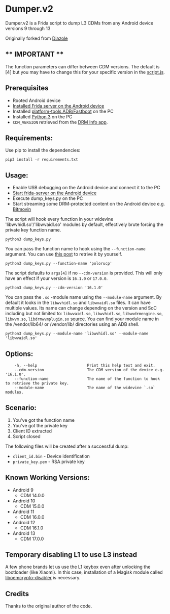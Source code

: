 # Dumper.v2

Dumper.v2 is a Frida script to dump L3 CDMs from any Android device versions 9 through 13

Originally forked from [Diazole](https://github.com/Diazole/dumper)

## ** IMPORTANT **
The function parameters can differ between CDM versions. The default is [4] but you may have to change this for your specific version in the [script.js](./Helpers/script.js).

## Prerequisites
- Rooted Android device
- [Installed Frida server on the Android device]((https://frida.re/docs/android/))
- Installed [platform-tools ADB/Fastboot](https://developer.android.com/studio/releases/platform-tools) on the PC
- Installed [Python 3](https://www.python.org/downloads/) on the PC
- `CDM_VERSION` retrieved from the [DRM Info app](https://play.google.com/store/apps/details?id=com.androidfung.drminfo).

## Requirements:
Use pip to install the dependencies:

`pip3 install -r requirements.txt`

## Usage:

* Enable USB debugging on the Android device and connect it to the PC
* [Start frida-server on the Android device](https://frida.re/docs/android/)
* Execute dump_keys.py on the PC
* Start streaming some DRM-protected content on the Android device e.g. [Bitmovin](https://bitmovin.com/demos/drm)

The script will hook every function in your widevine 'libwvhidl.so'/'libwvaidl.so' modules by default, effectively brute forcing the private key function name.
```
python3 dump_keys.py
```

You can pass the function name to hook using the `--function-name` argument. You can use [this post](https://forum.videohelp.com/threads/404219-How-To-Dump-L3-CDM-From-Android-Device-s-(ONLY-Talk-About-Dumping-L3-CDMS)/page6#post2646150) to retrive it by yourself.
```
python3 dump_keys.py --function-name 'polorucp'
```

The script defaults to `args[4]` if no `--cdm-version` is provided. This will only have an effect if your version is `16.1.0` or `17.0.0`.

```
python3 dump_keys.py --cdm-version '16.1.0'
```

You can pass the `.so` -module name using the `--module-name` argument. By default it looks in the `libwvhidl.so` and `libwvaidl.so` files. It can have multiple values. Its name can change depending on the version and SoC including but not limited to: `libwvaidl.so`, `libwvhidl.so`, `libwvdrmengine.so`, `libwvm.so`, `libdrmwvmplugin.so` [source](https://arxiv.org/abs/2204.09298). You can find your module name in the /vendor/lib64/ or /vendor/lib/ directories using an ADB shell.

```
python3 dump_keys.py --module-name 'libwvhidl.so' --module-name 'libwvaidl.so'
```


## Options:
```
    -h, --help                      Print this help text and exit.
    --cdm-version                   The CDM version of the device e.g. '16.1.0'.
    --function-name                 The name of the function to hook to retrieve the private key.
    --module-name                   The name of the widevine `.so` modules.
```

## Scenario:
1. You've got the function name
2. You've got the private key
3. Client ID extracted
4. Script closed

The following files will be created after a successful dump:
- `client_id.bin` - Device identification
- `private_key.pem` - RSA private key

## Known Working Versions:
* Android 9
    * CDM 14.0.0
* Android 10
    * CDM 15.0.0
* Android 11
    * CDM 16.0.0
* Android 12
    * CDM 16.1.0
* Android 13
    * CDM 17.0.0

## Temporary disabling L1 to use L3 instead
A few phone brands let us use the L1 keybox even after unlocking the bootloader (like Xiaomi). In this case, installation of a Magisk module called [liboemcrypto-disabler](https://github.com/umylive/liboemcrypto-disabler) is necessary.

## Credits
Thanks to the original author of the code.

